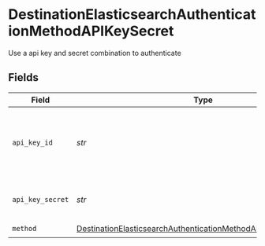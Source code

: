 # DestinationElasticsearchAuthenticationMethodAPIKeySecret

Use a api key and secret combination to authenticate


## Fields

| Field                                                                                                                                                   | Type                                                                                                                                                    | Required                                                                                                                                                | Description                                                                                                                                             |
| ------------------------------------------------------------------------------------------------------------------------------------------------------- | ------------------------------------------------------------------------------------------------------------------------------------------------------- | ------------------------------------------------------------------------------------------------------------------------------------------------------- | ------------------------------------------------------------------------------------------------------------------------------------------------------- |
| `api_key_id`                                                                                                                                            | *str*                                                                                                                                                   | :heavy_check_mark:                                                                                                                                      | The Key ID to used when accessing an enterprise Elasticsearch instance.                                                                                 |
| `api_key_secret`                                                                                                                                        | *str*                                                                                                                                                   | :heavy_check_mark:                                                                                                                                      | The secret associated with the API Key ID.                                                                                                              |
| `method`                                                                                                                                                | [DestinationElasticsearchAuthenticationMethodAPIKeySecretMethod](../../models/shared/destinationelasticsearchauthenticationmethodapikeysecretmethod.md) | :heavy_check_mark:                                                                                                                                      | N/A                                                                                                                                                     |